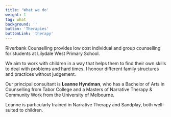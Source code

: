 ```yaml
---
title: 'What we do'
weight: 1
tag: what
background: ''
button: 'Therapies'
buttonLink: 'therapy'
---
```


Riverbank Counselling provides low cost individual and group counselling for students at Lilydale West Primary School.

We aim to work with children in a way that helps them to find their own skills to deal with problems and hard times. I honour different family structures and practices without judgement.

Our principal consultant is **Leanne Hyndman**, who has a Bachelor of Arts in Counselling from Tabor College and a Masters of Narrative Therapy & Community Work from the University of Melbourne.

Leanne is particularly trained in Narrative Therapy and Sandplay, both well-suited to children.
